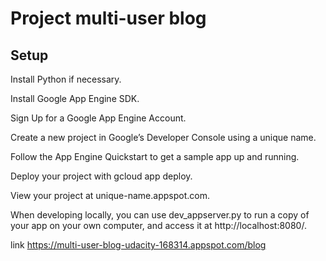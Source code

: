 ﻿# Project multi-user blog

## Setup

Install Python if necessary.

Install Google App Engine SDK.

Sign Up for a Google App Engine Account.

Create a new project in Google’s Developer Console using a unique name.

Follow the App Engine Quickstart to get a sample app up and running.

Deploy your project with gcloud app deploy.

View your project at unique-name.appspot.com.

When developing locally, you can use dev_appserver.py to run a copy of your app on your own computer, and access it at http://localhost:8080/.

link https://multi-user-blog-udacity-168314.appspot.com/blog
